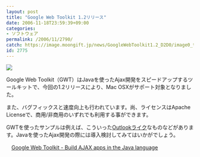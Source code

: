 ```yaml
---
layout: post
title: "Google Web Toolkit 1.2リリース"
date: 2006-11-18T23:59:39+09:00
categories:
- ソフトウェア
permalink: /2006/11/2790/
catch: https://image.moongift.jp/news/GoogleWebToolkit1.2_D2D0/image0_thumb5.png
id: 2775
---
```

[![](https://image.moongift.jp/news/GoogleWebToolkit1.2_D2D0/image0_thumb5.png)](https://image.moongift.jp/news/GoogleWebToolkit1.2_D2D0/image07.png)

 

Google Web Toolkit（GWT）はJavaを使ったAjax開発をスピードアップするツールキットで、今回の1.2リリースにより、Mac OSXがサポート対象となりました。

 

また、バグフィックスと速度向上も行われています。尚、ライセンスはApache Licenseで、商用/非商用のいずれでも利用する事ができます。

 

GWTを使ったサンプルは例えば、こういった[Outlookライク](http://code.google.com/webtoolkit/documentation/examples/desktopclone/demo.html)なものなどがあります。Javaを使ったAjax開発の際には導入検討してみてはいかがでしょう。

 

　[Google Web Toolkit - Build AJAX apps in the Java language](http://code.google.com/webtoolkit/)

